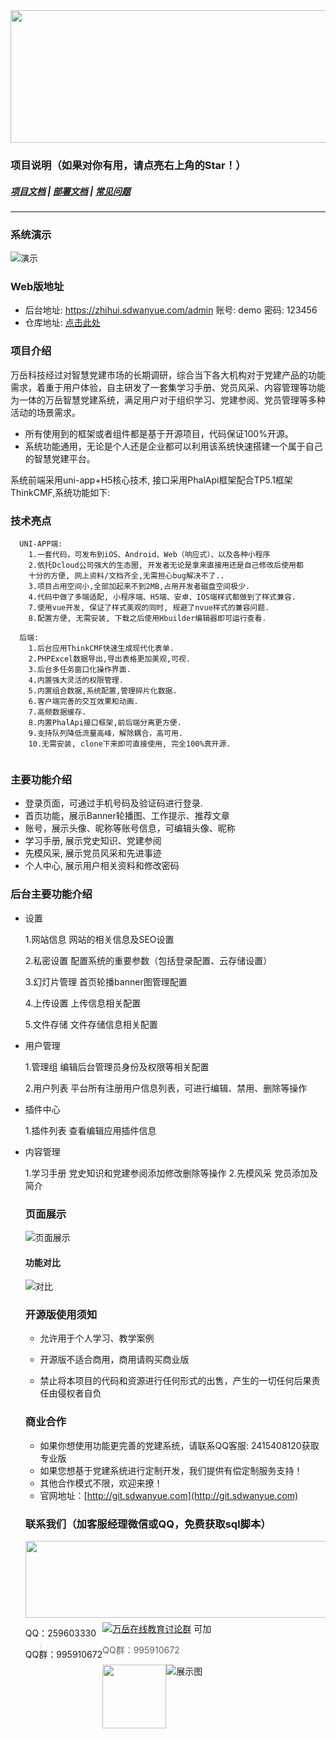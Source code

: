 <div align=center><img src="https://images.gitee.com/uploads/images/2021/0602/173906_8033df4c_2242923.png" width="590" height="212"/></div>

### 项目说明（如果对你有用，请点亮右上角的Star！）

##### <a target="_blank" href="http://doc.sdwanyue.com/wanyue_open_dangjian/2288362">项目文档</a> | <a target="_blank" href="http://doc.sdwanyue.com/wanyue_open_dangjian/2288363">部署文档</a> | <a target="_blank" href="http://doc.sdwanyue.com/wanyue_open_dangjian/2288739">常见问题</a> 

---

### 系统演示  
![演示](https://images.gitee.com/uploads/images/2021/0602/173945_647f3fb0_2242923.png "155114_9bce1969_8162876.png")
### Web版地址
- 后台地址: <a target="_blank" href="https://zhihui.sdwanyue.com/admin">https://zhihui.sdwanyue.com/admin</a> 账号: demo 密码: 123456
- 仓库地址: <a target="_blank" href="https://gitee.com/WanYueKeJi/wanyue_dangjian">点击此处</a> 
    
### 项目介绍
万岳科技经过对智慧党建市场的长期调研，综合当下各大机构对于党建产品的功能需求，着重于用户体验，自主研发了一套集学习手册、党员风采、内容管理等功能为一体的万岳智慧党建系统，满足用户对于组织学习、党建参阅、党员管理等多种活动的场景需求。
* 所有使用到的框架或者组件都是基于开源项目，代码保证100%开源。
* 系统功能通用，无论是个人还是企业都可以利用该系统快速搭建一个属于自己的智慧党建平台。

系统前端采用uni-app+H5核心技术, 接口采用PhalApi框架配合TP5.1框架ThinkCMF,系统功能如下:

### 技术亮点
```
  UNI-APP端:
    1.一套代码，可发布到iOS、Android、Web（响应式）、以及各种小程序
    2.依托Dcloud公司强大的生态圈, 开发者无论是拿来直接用还是自己修改后使用都
    十分的方便, 网上资料/文档齐全,无需担心bug解决不了..
    3.项目占用空间小,全部加起来不到2MB,占用开发者磁盘空间极少.
    4.代码中做了多端适配, 小程序端、H5端、安卓、IOS端样式都做到了样式兼容.
    7.使用vue开发, 保证了样式美观的同时, 规避了nvue样式的兼容问题.
    8.配置方便, 无需安装, 下载之后使用Hbuilder编辑器即可运行查看.    
    
  后端:  
    1.后台应用ThinkCMF快速生成现代化表单.
    2.PHPExcel数据导出,导出表格更加美观,可视.
    3.后台多任务窗口化操作界面.
    4.内置强大灵活的权限管理.
    5.内置组合数据,系统配置,管理碎片化数据.
    6.客户端完善的交互效果和动画.
    7.高频数据缓存.
    8.内置PhalApi接口框架,前后端分离更方便.
    9.支持队列降低流量高峰，解除耦合，高可用.
    10.无需安装, clone下来即可直接使用, 完全100%真开源.
     
```
 
 ### 主要功能介绍

 * 登录页面，可通过手机号码及验证码进行登录.
 * 首页功能，展示Banner轮播图、工作提示、推荐文章
 * 账号，展示头像、昵称等账号信息，可编辑头像、昵称
 * 学习手册, 展示党史知识、党建参阅 
 * 先模风采, 展示党员风采和先进事迹
 * 个人中心, 展示用户相关资料和修改密码
 

### 后台主要功能介绍
* 设置
  
  1.网站信息 网站的相关信息及SEO设置
    
  2.私密设置 配置系统的重要参数（包括登录配置、云存储设置）
    
  3.幻灯片管理 首页轮播banner图管理配置
  
  4.上传设置 上传信息相关配置
  
  5.文件存储 文件存储信息相关配置
  
* 用户管理
    
  1.管理组 编辑后台管理员身份及权限等相关配置
    
  2.用户列表 平台所有注册用户信息列表，可进行编辑、禁用、删除等操作

  
* 插件中心

  1.插件列表 查看编辑应用插件信息

* 内容管理
    
  1.学习手册 党史知识和党建参阅添加修改删除等操作
  2.先模风采 党员添加及简介
  
  
  ### 页面展示
    ![页面展示](https://images.gitee.com/uploads/images/2021/0602/174037_b8635057_2242923.jpeg "1.jpg")
  #### 功能对比
   ![对比](https://images.gitee.com/uploads/images/2021/0603/095505_730807d0_2242923.png "功能对比4(2).png")
  
   ### 开源版使用须知
    
   * 允许用于个人学习、教学案例
    
   * 开源版不适合商用，商用请购买商业版
    
   * 禁止将本项目的代码和资源进行任何形式的出售，产生的一切任何后果责任由侵权者自负  
  
  ### 商业合作
  * 如果你想使用功能更完善的党建系统，请联系QQ客服: 2415408120获取专业版
  * 如果您想基于党建系统进行定制开发，我们提供有偿定制服务支持！
  * 其他合作模式不限，欢迎来撩！
  * 官网地址：[http://git.sdwanyue.com](http://git.sdwanyue.com)
                  
    
  ### 联系我们（加客服经理微信或QQ，免费获取sql脚本）
  
  <div style='height: 130px'>
      <img class="kefu_weixin" style="float:left;" src="https://images.gitee.com/uploads/images/2021/0317/105917_b29af80c_8543696.png" width="602" height="123"/>
      <div style="float:left;">
          <p>QQ：259603330</p>
          <p>QQ群：995910672</p>
      </div>
  </div>
  <a target="_blank" href="https://qm.qq.com/cgi-bin/qm/qr?k=JShAyXeoKqg2lWFEUSElxELImhjeMG4y&jump_from=webapi"><img border="0" src="https://images.gitee.com/uploads/images/2021/0317/100424_072ee536_8543696.png" alt="万岳在线教育讨论群" title="万岳在线教育讨论群"></a> 可加
  
  > QQ群：995910672
 <img class="kefu_weixin" style="float:left;" src="https://images.gitee.com/uploads/images/2021/0524/181101_c6bda503_2242923.jpeg" width="102" height="102"/>



![展示图](https://images.gitee.com/uploads/images/2021/0317/105811_baa6ef78_8543696.png "公众号.png")
